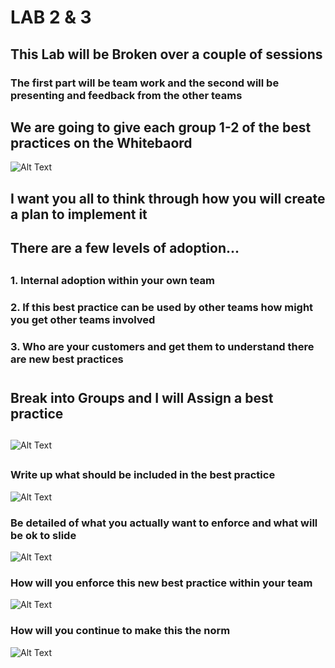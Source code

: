 # LAB 2 & 3 

## This Lab will be Broken over a couple of sessions 
### The first part will be team work and the second will be presenting and feedback from the other teams

## We are going to give each group 1-2 of the best practices on the Whitebaord 

![Alt Text](https://media.giphy.com/media/3oKIPyetUBwn9afCHS/giphy.gif) 

## I want you all to think through how you will create a plan to implement it 
## There are a few levels of adoption...
## 
### 1.  Internal adoption within your own team
### 2.  If this best practice can be used by other teams how might you get other teams involved 
### 3.  Who are your customers and get them to understand there are new best practices

#
#
## Break into Groups and I will Assign a best practice
##
![Alt Text](https://media.giphy.com/media/1oLehsh835NV9gvY2n/giphy.gif) 
##
### Write up what should be included in the best practice 
![Alt Text](https://media.giphy.com/media/RlZf1zzszdhbXykMHP/giphy.gif) 
### Be detailed of what you actually want to enforce and what will be ok to slide
![Alt Text](https://media.giphy.com/media/3orieNA0RIFpkMGy2c/giphy.gif) 
### How will you enforce this new best practice within your team
![Alt Text](https://media.giphy.com/media/l2Je45IwgB4Y6VDnW/giphy.gif) 
### How will you continue to make this the norm 
![Alt Text](https://media.giphy.com/media/VCtbkdWLFfZmOpvzV2/giphy.gif) 
